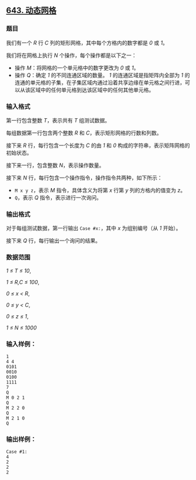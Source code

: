 ## [643. 动态网格](https://www.acwing.com/problem/content/645/)

### 题目

我们有一个 *R* 行 *C* 列的矩形网格，其中每个方格内的数字都是 *0* 或 *1*。

我们将在网格上执行 *N* 个操作，每个操作都是以下之一：

- 操作 *M*：将网格的一个单元格中的数字更改为 *0* 或 *1*。
- 操作 *Q*：确定 *1* 的不同连通区域的数量。 *1* 的连通区域是指矩阵内全部为 *1* 的连通的单元格的子集，在子集区域内通过沿着共享边缘在单元格之间行进，可以从该区域中的任何单元格到达该区域中的任何其他单元格。

### 输入格式

第一行包含整数 *T*，表示共有 *T* 组测试数据。

每组数据第一行包含两个整数 *R* 和 *C*，表示矩形网格的行数和列数。

接下来 *R* 行，每行包含一个长度为 *C* 的由 *1* 和 *0* 构成的字符串，表示矩阵网格的初始状态。

接下来一行，包含整数 *N*，表示操作数量。

接下来 *N* 行，每行包含一个操作指令，操作指令共两种，如下所示：

- `M x y z`，表示 *M* 指令，具体含义为将第 *x* 行第 *y* 列的方格内的值变为 *z*。
- `Q`，表示 *Q* 指令，表示进行一次询问。

### 输出格式

对于每组测试数据，第一行输出 `Case #x:`，其中 *x* 为组别编号（从 *1* 开始）。

接下来 *Q* 行，每行输出一个询问的结果。

### 数据范围

*1 ≤ T ≤ 10*,

*1 ≤ R,C ≤ 100*,

*0 ≤ x < R*,

*0 ≤ y < C*,

*0 ≤ z ≤ 1*,

*1 ≤ N ≤ 1000*

### 输入样例：

```
1
4 4
0101
0010
0100
1111
7
Q
M 0 2 1
Q
M 2 2 0
Q
M 2 1 0
Q
```

### 输出样例：

```
Case #1:
4
2
2
2
```
